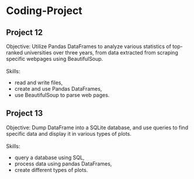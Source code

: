 # Coding-Project
## Project 12
Objective: Utilize Pandas DataFrames to analyze various statistics of top-ranked universities over three years, from data extracted from scraping specific webpages using BeautifulSoup.<br /><br />
Skills: 
- read and write files,
- create and use Pandas DataFrames,
- use BeautifulSoup to parse web pages.

## Project 13
Objective: Dump DataFrame into a SQLite database, and use queries to find specific data and display it in various types of plots. <br /><br />
Skills: 
- query a database using SQL,
- process data using pandas DataFrames,
- create different types of plots.
